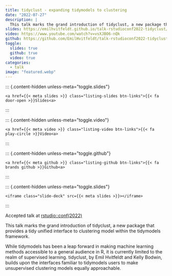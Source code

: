 ```yaml
---
title: tidyclust - expanding tidymodels to clustering
date: "2022-07-27"
description: |
  This talk marks the grand introduction of tidyclust, a new package that provides a tidy unified interface to clustering model within the tidymodels framework.
slides: https://emilhvitfeldt.github.io/talk-rstudioconf2022-tidyclust/#/section
video: https://www.youtube.com/watch?v=vsXJBO6-nQk
github: https://github.com/EmilHvitfeldt/talk-rstudioconf2022-tidyclust
toggle:
  slides: true
  github: true
  video: true
categories:
  - talk
image: "featured.webp"
---
```





::: {.content-hidden unless-meta="toggle.slides"}



```{=html}
<a href={{< meta slides >}} class="listing-slides btn-links">{{< fa door-open >}}Slides<a>
```



:::

::: {.content-hidden unless-meta="toggle.video"}



```{=html}
<a href={{< meta video >}} class="listing-video btn-links">{{< fa play-circle >}}Video<a>
```



:::

::: {.content-hidden unless-meta="toggle.github"}



```{=html}
<a href={{< meta github >}} class="listing-github btn-links">{{< fa brands github >}}Github<a>
```



:::

::: {.content-hidden unless-meta="toggle.slides"}



```{=html}
<iframe class="slide-deck" src={{< meta slides >}}></iframe>
```



:::



Accepted talk at [rstudio::conf(2022)](https://www.rstudio.com/conference/)

This talk marks the grand introduction of tidyclust, a new package that provides a tidy unified interface to clustering model within the tidymodels framework.

While tidymodels has been a leap forward in making machine learning methods accessible to a general audience in R, it is currently limited to the realm of supervised learning. tidyclust, by Emil Hvitfeldt and Kelly Bodwin, builds upon the interfaces familiar to tidymodels users to make unsupervised clustering models equally approachable.
